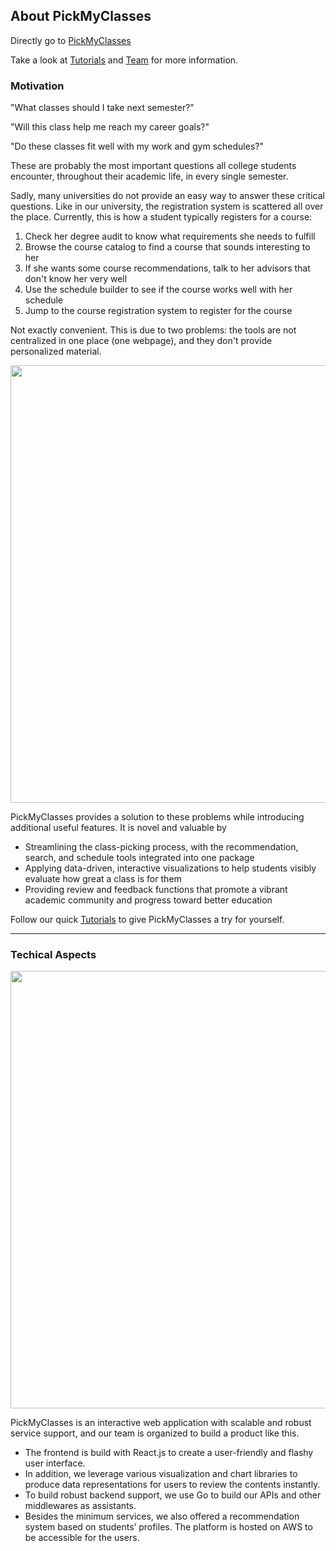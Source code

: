## About PickMyClasses

Directly go to [PickMyClasses](https://www.pickmyclass.com/)
 
Take a look at [Tutorials](/tutorials.md) and [Team](/about.md) for more information.
 
 
### Motivation

"What classes should I take next semester?"

"Will this class help me reach my career goals?"

"Do these classes fit well with my work and gym schedules?"

These are probably the most important questions all college students encounter, throughout their academic life, in every single semester.

Sadly, many universities do not provide an easy way to answer these critical questions. Like in our university, the registration system is scattered all over the place. Currently, this is how a student typically registers for a course:

1. Check her degree audit to know what requirements she needs to fulfill
2. Browse the course catalog to find a course that sounds interesting to her
3. If she wants some course recommendations, talk to her advisors that don't know her very well
4. Use the schedule builder to see if the course works well with her schedule
5. Jump to the course registration system to register for the course

Not exactly convenient. This is due to two problems: the tools are not centralized in one place (one webpage), and they don't provide personalized material.

<div align="center"><img width="700"  src="https://user-images.githubusercontent.com/33532467/164365430-3c2bcff5-19be-4565-894e-5363f3a19510.png"></div>



PickMyClasses provides a solution to these problems while introducing additional useful features. It is novel and valuable by

* Streamlining the class-picking process, with the recommendation, search, and schedule tools integrated into one package
* Applying data-driven, interactive visualizations to help students visibly evaluate how great a class is for them
* Providing review and feedback functions that promote a vibrant academic community and progress toward better education

Follow our quick [Tutorials](/tutorials.md) to give PickMyClasses a try for yourself.

---

### Techical Aspects

<div align="center"><img width="700"  src="https://user-images.githubusercontent.com/33532467/164365661-79f3acda-a65a-403c-b3ed-5d848033a25a.png"></div>

PickMyClasses is an interactive web application with scalable and robust service support, and our team is organized to build a product like this.
* The frontend is build with React.js to create a user-friendly and flashy user interface. 
* In addition, we leverage various visualization and chart libraries to produce data representations for users to review the contents instantly. 
* To build robust backend support, we use Go to build our APIs and other middlewares as assistants. 
* Besides the minimum services, we also offered a recommendation system  based on students’ profiles. The platform is hosted on AWS to be accessible for the users.






